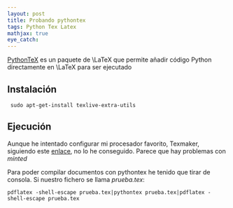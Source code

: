 ```yaml
---
layout: post
title: Probando pythontex
tags: Python Tex Latex
mathjax: true
eye_catch:
---
```


[PythonTeX](https://github.com/gpoore/pythontex) es un paquete de \LaTeX que permite añadir código Python directamente en \LaTeX para ser ejecutado

## Instalación

```
 sudo apt-get-install texlive-extra-utils
```

## Ejecución

Aunque he intentado configurar mi procesador favorito, Texmaker, siguiendo este [enlace](https://tex.stackexchange.com/questions/431523/texmaker-miktex-using-pythontex), no lo he conseguido. Parece que hay problemas con *minted*

Para poder compilar documentos con pythontex he tenido que tirar de consola. Si nuestro fichero se llama *prueba.tex*:

```
pdflatex -shell-escape prueba.tex|pythontex prueba.tex|pdflatex -shell-escape prueba.tex

```





